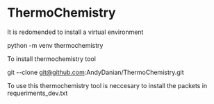 # ThermoChemistry

It is redomended to install a virtual environment

python -m venv thermochemistry

To install thermochemistry tool

git --clone git@github.com:AndyDanian/ThermoChemistry.git

To use this thermochemistry tool is neccesary to install the
packets in requeriments_dev.txt
